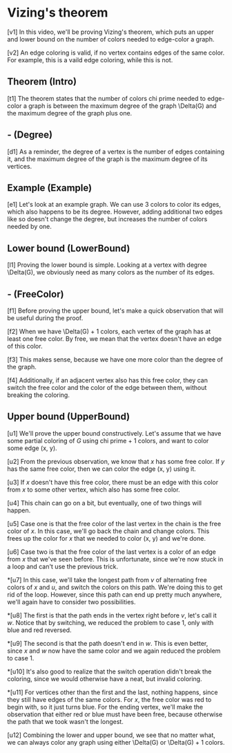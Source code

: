 # Vizing's theorem
[v1] In this video, we'll be proving Vizing's theorem, which puts an upper and lower bound on the number of colors needed to edge-color a graph.

[v2] An edge coloring is valid, if no vertex contains edges of the same color. For example, this is a vaild edge coloring, while this is not.

## Theorem (Intro)
[t1] The theorem states that the number of colors chi prime needed to edge-color a graph is between the maximum degree of the graph \Delta(G) and the maximum degree of the graph plus one.

## - (Degree)
[d1] As a reminder, the degree of a vertex is the number of edges containing it, and the maximum degree of the graph is the maximum degree of its vertices.

## Example (Example)
[e1] Let's look at an example graph. We can use 3 colors to color its edges, which also happens to be its degree. However, adding additional two edges like so doesn't change the degree, but increases the number of colors needed by one.

## Lower bound (LowerBound)
[l1] Proving the lower bound is simple. Looking at a vertex with degree \Delta(G), we obviously need as many colors as the number of its edges.

## - (FreeColor)
[f1] Before proving the upper bound, let's make a quick observation that will be useful during the proof.

[f2] When we have \Delta(G) + 1 colors, each vertex of the graph has at least one free color. By free, we mean that the vertex doesn't have an edge of this color.

[f3] This makes sense, because we have one more color than the degree of the graph.

[f4] Additionally, if an adjacent vertex also has this free color, they can switch the free color and the color of the edge between them, without breaking the coloring.

## Upper bound (UpperBound)
[u1] We'll prove the upper bound constructively. Let's assume that we have some partial coloring of $G$ using chi prime + 1 colors, and want to color some edge (x, y).

[u2] From the previous observation, we know that $x$ has some free color. If $y$ has the same free color, then we can color the edge (x, y) using it.

[u3] If $x$ doesn't have this free color, there must be an edge with this color from $x$ to some other vertex, which also has some free color.

[u4] This chain can go on a bit, but eventually, one of two things will happen.

[u5] Case one is that the free color of the last vertex in the chain is the free color of $x$. In this case, we'll go back the chain and change colors. This frees up the color for $x$ that we needed to color (x, y) and we're done.

[u6] Case two is that the free color of the last vertex is a color of an edge from $x$ that we've seen before. This is unfortunate, since we're now stuck in a loop and can't use the previous trick.

*[u7] In this case, we'll take the longest path from $v$ of alternating free colors of $x$ and $u$, and switch the colors on this path. We're doing this to get rid of the loop. However, since this path can end up pretty much anywhere, we'll again have to consider two possibilities.

*[u8] The first is that the path ends in the vertex right before $v$, let's call it $w$. Notice that by switching, we reduced the problem to case 1, only with blue and red reversed.

*[u9] The second is that the path doesn't end in $w$. This is even better, since $x$ and $w$ now have the same color and we again reduced the problem to case 1.

*[u10] It's also good to realize that the switch operation didn't break the coloring, since we would otherwise have a neat, but invalid coloring.

*[u11] For vertices other than the first and the last, nothing happens, since they still have edges of the same colors. For $x$, the free color was red to begin with, so it just turns blue. For the ending vertex, we'll make the observation that either red or blue must have been free, because otherwise the path that we took wasn't the longest.

[u12] Combining the lower and upper bound, we see that no matter what, we can always color any graph using either \Delta(G) or \Delta(G) + 1 colors.


